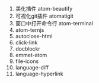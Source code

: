 1. 美化插件 atom-beautify
2. 可视化git插件  atomatigit
3. 窗口中打开命令行  atom-terminal
4. atom-ternjs
5. autoclose-html
6. click-link
7. docblockr
8. emmet-atom
9. file-icons
10. language-diff
11. language-hyperlink
